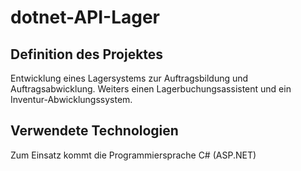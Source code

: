 # dotnet-API-Lager
## Definition des Projektes
Entwicklung eines Lagersystems zur Auftragsbildung und Auftragsabwicklung. Weiters einen Lagerbuchungsassistent und ein Inventur-Abwicklungssystem.
## Verwendete Technologien
Zum Einsatz kommt die Programmiersprache C# (ASP.NET) 